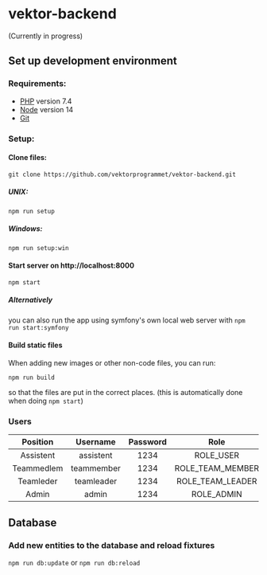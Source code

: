 # vektor-backend

(Currently in progress)

## Set up development environment
### Requirements:
- [PHP](http://php.net/downloads.php) version 7.4
- [Node](https://nodejs.org/en/) version 14
- [Git](https://git-scm.com/)

### Setup:

#### Clone files:
`git clone https://github.com/vektorprogrammet/vektor-backend.git`

##### UNIX:
`npm run setup`
##### Windows:
`npm run setup:win`

#### Start server on http://localhost:8000
`npm start`

##### Alternatively
you can also run the app using symfony's own local web server with `npm run start:symfony`

#### Build static files
When adding new images or other non-code files, you can run:

`npm run build`

so that the files are put in the correct places. (this is automatically
done when doing `npm start`)

### Users
| Position     | Username   | Password |        Role        |
| :----------: | :--------: |:--------:|:------------------:|
| Assistent    | assistent  |   1234   |      ROLE_USER     |
| Teammedlem   | teammember |   1234   |  ROLE_TEAM_MEMBER  |
| Teamleder    | teamleader |   1234   |  ROLE_TEAM_LEADER  |
| Admin        | admin      |   1234   |      ROLE_ADMIN    |


## Database

### Add new entities to the database and reload fixtures
`npm run db:update` or `npm run db:reload`
